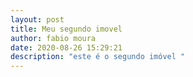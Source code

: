 ```yaml
---
layout: post
title: Meu segundo imovel
author: fabio moura
date: 2020-08-26 15:29:21
description: "este é o segundo imóvel "
---
```

